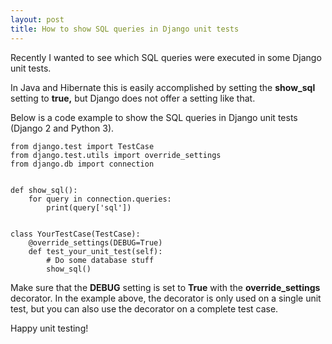 ```yaml
---
layout: post
title: How to show SQL queries in Django unit tests
---
```


Recently I wanted to see which SQL queries were executed in some Django unit tests.

In Java and Hibernate this is easily accomplished by setting the **show_sql** setting to **true,** but Django does not offer a setting like that.

Below is a code example to show the SQL queries in Django unit tests (Django 2 and Python 3).

```
from django.test import TestCase
from django.test.utils import override_settings
from django.db import connection


def show_sql():
    for query in connection.queries:
        print(query['sql'])


class YourTestCase(TestCase):
    @override_settings(DEBUG=True)
    def test_your_unit_test(self):
        # Do some database stuff
        show_sql()
```

Make sure that the **DEBUG** setting is set to **True** with the **override_settings** decorator. In the example above, the decorator is only used on a single unit test, but you can also use the decorator on a complete test case.

Happy unit testing!
